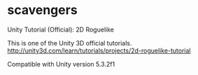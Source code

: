 # scavengers
Unity Tutorial (Official): 2D Roguelike

This is one of the Unity 3D official tutorials.  
http://unity3d.com/learn/tutorials/projects/2d-roguelike-tutorial

Compatible with Unity version 5.3.2f1
